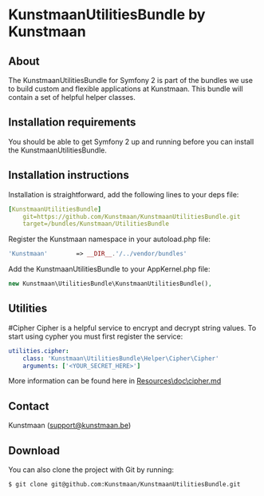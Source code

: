 KunstmaanUtilitiesBundle by Kunstmaan
============================

About
-----
The KunstmaanUtilitiesBundle for Symfony 2 is part of the bundles we use to build custom and flexible applications at Kunstmaan.
This bundle will contain a set of helpful helper classes.

Installation requirements
-------------------------
You should be able to get Symfony 2 up and running before you can install the KunstmaanUtilitiesBundle.

Installation instructions
-------------------------
Installation is straightforward, add the following lines to your deps file:

```yaml
[KunstmaanUtilitiesBundle]
    git=https://github.com/Kunstmaan/KunstmaanUtilitiesBundle.git
    target=/bundles/Kunstmaan/UtilitiesBundle
```

Register the Kunstmaan namespace in your autoload.php file:

```php
'Kunstmaan'        => __DIR__.'/../vendor/bundles'
```

Add the KunstmaanUtilitiesBundle to your AppKernel.php file:

```php
new Kunstmaan\UtilitiesBundle\KunstmaanUtilitiesBundle(),
```

Utilities
---------

#Cipher
Cipher is a helpful service to encrypt and decrypt string values. To start using cypher you must first register the service:

```yaml
utilities.cipher:
    class: 'Kunstmaan\UtilitiesBundle\Helper\Cipher\Cipher'
    arguments: ['<YOUR_SECRET_HERE>']
```

More information can be found here in [Resources\doc\cipher.md](https://github.com/Kunstmaan/KunstmaanUtilitiesBundle/blob/master/Resources/doc/cipher.md)

Contact
-------
Kunstmaan (support@kunstmaan.be)

Download
--------
You can also clone the project with Git by running:

```
$ git clone git@github.com:Kunstmaan/KunstmaanUtilitiesBundle.git
```
